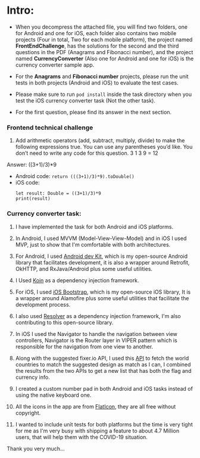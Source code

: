 # Intro:
- When you decompress the attached file, you will find two folders, one for Android and one for iOS, each folder also contains two mobile projects (Four in total, Two for each mobile platform), the project named **FrontEndChallenge**, has the solutions for the second and the third questions in the PDF (Anagrams and Fibonacci number), and the project named **CurrencyConverter** (Also one for Android and one for iOS) is the currency converter sample app.

- For the **Anagrams** and **Fibonacci number** projects, please run the unit tests in both projects (Android and iOS) to evaluate the test cases.

- Please make sure to run `pod install` inside the task directory when you test the iOS currency converter task (Not the other task).

- For the first question, please find its answer in the next section.

### Frontend technical challenge

1. Add arithmetic operators (add, subtract, multiply, divide) to make the following expressions true. You can use any parentheses
you’d like. You don’t need to write any code for this question.
3 1 3 9 = 12

 Answer: ((3+1)/3)*9

- Android code: 
`return (((3+1)/3)*9).toDouble()`
- iOS code:
    ```
    let result: Double = ((3+1)/3)*9
    print(result)
    ```

### Currency converter task:

1. I have implemented the task for both Android and iOS platforms.

2. In Android, I used MVVM (Model-View-View-Model) and in iOS I used MVP, just to show that I'm comfortable with both architectures.

3. For Android, I used [Android dev Kit](https://github.com/ahmadmssm/AndroidBase), which is my open-source Android library that facilitates development, it is also a wrapper around Retrofit, OkHTTP, and RxJava/Android plus some useful utilities.

4. I Used [Koin](https://github.com/InsertKoinIO/koin) as a dependency injection framework.

5. For iOS, I used [iOS Bootstrap](https://github.com/ahmadmssm/iOS_Bootstrap), which is my open-source iOS library, It is a wrapper around Alamofire plus some useful utilities that facilitate the development process.

6. I also used [Resolver](https://github.com/hmlongco/Resolver) as a dependency injection framework, I'm also contributing to this open-source library.

7. In iOS I used the Navigator to handle the navigation between view controllers, Navigator is the Router layer in VIPER pattern which is responsible for the navigation from one view to another.

8. Along with the suggested fixer.io API, I used this [API](https://restcountries.eu/) to fetch the world countries to match the suggested design as match as I can, I combined the results from the two APIs to get a new list that has both the flag and currency info.

9. I created a custom number pad in both Android and iOS tasks instead of using the native keyboard one.

10. All the icons in the app are from [FlatIcon](https://www.flaticon.com/), they are all free without copyright.

11. I wanted to include unit tests for both platforms but the time is very tight for me as I'm very busy with shipping a feature to about 4.7 Million users, that will help them with the COVID-19 situation.

Thank you very much...
